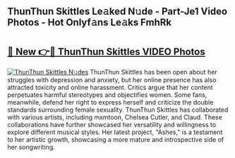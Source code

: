 ## ThunThun Skittles Le𝚊ked N𝚞de - Part-Je1 Video Photos - Hot Onlyf𝚊ns Le𝚊ks FmhRk

# <h2><a href="http://ac33994.deff.icu/?id=ThunThun+Skittles">🔗 New 👉🔴 ThunThun Skittles VIDEO Photos</a></h2>

[![ThunThun Skittles N𝚞des](https://i.imgur.com/rIISA9y.gif)](http://ac33994.deff.icu/?id=ThunThun+Skittles)
ThunThun Skittles has been open about her struggles with depression and anxiety, but her online presence has also attracted toxicity and online harassment. Critics argue that her content perpetuates harmful stereotypes and objectifies women. Some fans, meanwhile, defend her right to express herself and criticize the double standards surrounding female sexuality. ThunThun Skittles has collaborated with various artists, including mxmtoon, Chelsea Cutler, and Claud. These collaborations have further showcased her versatility and willingness to explore different musical styles. Her latest project, "Ashes," is a testament to her artistic growth, showcasing a more mature and introspective side of her songwriting.
